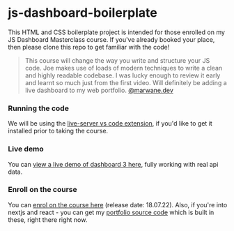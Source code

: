 # js-dashboard-boilerplate

This HTML and CSS boilerplate project is intended for those enrolled on my JS Dashboard Masterclass course. If you've already booked your place, then please clone this repo to get familiar with the code!

> This course will change the way you write
> and structure your JS code. Joe makes use
> of loads of modern techniques to write a clean
> and highly readable codebase. I was lucky enough
> to review it early and learnt so much just from
> the first video. Will definitely be adding a
> live dashboard to my web portfolio.
> [@marwane.dev](https://www.instagram.com/marwane.dev)

### Running the code

We will be using the [live-server vs code extension](https://ritwickdey.github.io/vscode-live-server/), if you'd like to get it installed prior to taking the course.

### Live demo

You can [view a live demo of dashboard 3 here](https://dashboard.frontendjoe.com/), fully working with real api data.

### Enroll on the course

You can [enrol on the course here](https://frontendjoe.gumroad.com/l/js-dashboard-masterclass/ROADMAN?_gl=1*1db68ei*_ga*MTgzMjA3ODE1NS4xNjIyNDgwNDc1*_ga_6LJN6D94N6*MTY1NjQxNTQ3MS43OC4xLjE2NTY0MTU1MDYuMA..) (release date: 18.07.22). Also, if you're into nextjs and react - you can get my [portfolio source code](https://frontendjoe.com/) which is built in these, right there right now.
